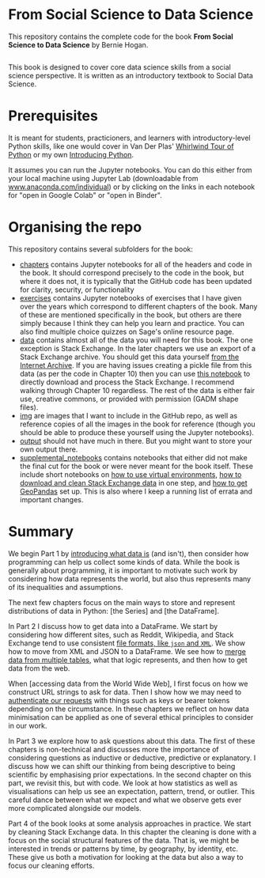 # From Social Science to Data Science

This repository contains the complete code for the book **From Social Science to Data Science** by Bernie Hogan. 

<img>

This book is designed to cover core data science skills from a social science perspective. It is written as an introductory textbook to Social Data Science. 

# Prerequisites
It is meant for students, practicioners, and learners with introductory-level Python skills, like one would cover in Van Der Plas' [Whirlwind Tour of Python]() or my own [Introducing Python](). 

It assumes you can run the Jupyter notebooks. You can do this either from your local machine using Jupyter Lab (downloadable from www.anaconda.com/individual) or by clicking on the links in each notebook for "open in Google Colab" or "open in Binder". 

# Organising the repo
This repository contains several subfolders for the book:
- [chapters](https://github.com/berniehogan/fsstds/tree/main/chapters) contains Jupyter notebooks for all of the headers and code in the book. It should correspond precisely to the code in the book, but where it does not, it is typically that the GitHub code has been updated for clarity, security, or functionality 
- [exercises]() contains Jupyter notebooks of exercises that I have given over the years which correspond to different chapters of the book. Many of these are mentioned specifically in the book, but others are there simply because I think they can help you learn and practice. You can also find multiple choice quizzes on Sage's online resource page. 
- [data](/tree/main/data) contains almost all of the data you will need for this book. The one exception is Stack Exchange. In the later chapters we use an export of a Stack Exchange archive. You should get this data yourself [from the Internet Archive](). If you are having issues creating a pickle file from this data (as per the code in Chapter 10) then you can use [this notebook]() to directly download and process the Stack Exchange. I recommend walking through Chapter 10 regardless. The rest of the data is either fair use, creative commons, or provided with permission (GADM shape files).  
- [img]() are images that I want to include in the GitHub repo, as well as reference copies of all the images in the book for reference (though you should be able to produce these yourself using the Jupyter notebooks). 
- [output]() should not have much in there. But you might want to store your own output there.
- [supplemental_notebooks]() contains notebooks that either did not make the final cut for the book or were never meant for the book itself. These include short notebooks on [how to use virtual environments](), [how to download and clean Stack Exchange data]() in one step, and [how to get GeoPandas]() set up. This is also where I keep a running list of errata and important changes.


# Summary
We begin Part 1 by [introducing what data is]() (and isn't), then consider how programming can help us collect some kinds of data. While the book is generally about programming, it is important to motivate such work by considering how data represents the world, but also thus represents many of its inequalities and assumptions. 

The next few chapters focus on the main ways to store and represent distributions of data in Python: [the Series] and [the DataFrame]. 

In Part 2 I discuss how to get data into a DataFrame. We start by considering how different sites, such as Reddit, Wikipedia, and Stack Exchange tend to use consistent [file formats, like `json` and `XML`](). We show how to move from XML and JSON to a DataFrame. We see how to [merge data from multiple tables](), what that logic represents, and then how to get data from the web. 

When [accessing data from the World Wide Web], I first focus on how we construct URL strings to ask for data. Then I show how we may need to [authenticate our requests]() with things such as keys or bearer tokens depending on the circumstance. In these chapters we reflect on how data minimisation can be applied as one of several ethical principles to consider in our work.  

In Part 3 we explore how to ask questions about this data. The first of these chapters is non-technical and discusses more the importance of considering questions as inductive or deductive, predictive or explanatory. I discuss how we can shift our thinking from being descriptive to being scientific by emphasising prior expectations. In the second chapter on this part, we revisit this, but with code. We look at how statistics as well as visualisations can help us see an expectation, pattern, trend, or outlier. This careful dance between what we expect and what we observe gets ever more complicated alongside our models. 

Part 4 of the book looks at some analysis approaches in practice. We start by cleaning Stack Exchange data. In this chapter the cleaning is done with a focus on the social structural features of the data. That is, we might be interested in trends or patterns by time, by geography, by identity, etc. These give us both a motivation for looking at the data but also a way to focus our cleaning efforts.  
